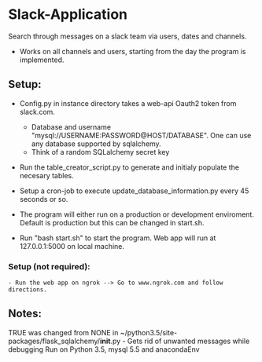 # Slack-Application
 Search through messages on a slack team via users, dates and channels.
   - Works on all channels and users, starting from the day the program is implemented.

## Setup:

 - Config.py in instance directory takes a web-api Oauth2 token from slack.com.
 	 - Database and username "mysql://USERNAME:PASSWORD@HOST/DATABASE". One can use any database supported by sqlalchemy.
 	 - Think of a random SQLalchemy secret key
 
 - Run the table_creator_script.py to generate and initialy populate the necesary  tables.

 - Setup a cron-job to execute update_database_information.py every 45 seconds or so. 

 - The program will either run on a production or development enviroment. Default is production but this can be changed in start.sh.

 - Run "bash start.sh" to start the program. Web app will run at 127.0.0.1:5000 on local machine.

 ### Setup (not required):
 	- Run the web app on ngrok --> Go to www.ngrok.com and follow directions.

## Notes:
 TRUE was changed from NONE in ~/python3.5/site-packages/flask_sqlalchemy/__init__.py
 	- Gets rid of unwanted messages while debugging
 Run on Python 3.5, mysql 5.5 and anacondaEnv


